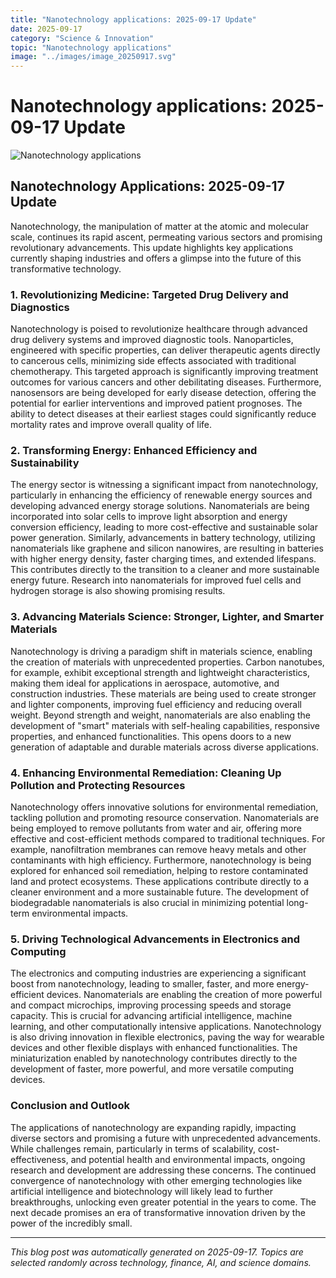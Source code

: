 ```yaml
---
title: "Nanotechnology applications: 2025-09-17 Update"
date: 2025-09-17
category: "Science & Innovation"
topic: "Nanotechnology applications"
image: "../images/image_20250917.svg"
---
```


# Nanotechnology applications: 2025-09-17 Update

![Nanotechnology applications](../images/image_20250917.svg)

## Nanotechnology Applications: 2025-09-17 Update

Nanotechnology, the manipulation of matter at the atomic and molecular scale, continues its rapid ascent, permeating various sectors and promising revolutionary advancements. This update highlights key applications currently shaping industries and offers a glimpse into the future of this transformative technology.


### 1. Revolutionizing Medicine: Targeted Drug Delivery and Diagnostics

Nanotechnology is poised to revolutionize healthcare through advanced drug delivery systems and improved diagnostic tools.  Nanoparticles, engineered with specific properties, can deliver therapeutic agents directly to cancerous cells, minimizing side effects associated with traditional chemotherapy.  This targeted approach is significantly improving treatment outcomes for various cancers and other debilitating diseases.  Furthermore, nanosensors are being developed for early disease detection, offering the potential for earlier interventions and improved patient prognoses.  The ability to detect diseases at their earliest stages could significantly reduce mortality rates and improve overall quality of life.


### 2.  Transforming Energy: Enhanced Efficiency and Sustainability

The energy sector is witnessing a significant impact from nanotechnology, particularly in enhancing the efficiency of renewable energy sources and developing advanced energy storage solutions.  Nanomaterials are being incorporated into solar cells to improve light absorption and energy conversion efficiency, leading to more cost-effective and sustainable solar power generation.  Similarly, advancements in battery technology, utilizing nanomaterials like graphene and silicon nanowires, are resulting in batteries with higher energy density, faster charging times, and extended lifespans. This contributes directly to the transition to a cleaner and more sustainable energy future.  Research into nanomaterials for improved fuel cells and hydrogen storage is also showing promising results.


### 3.  Advancing Materials Science: Stronger, Lighter, and Smarter Materials

Nanotechnology is driving a paradigm shift in materials science, enabling the creation of materials with unprecedented properties.  Carbon nanotubes, for example, exhibit exceptional strength and lightweight characteristics, making them ideal for applications in aerospace, automotive, and construction industries.  These materials are being used to create stronger and lighter components, improving fuel efficiency and reducing overall weight.  Beyond strength and weight, nanomaterials are also enabling the development of "smart" materials with self-healing capabilities, responsive properties, and enhanced functionalities.  This opens doors to a new generation of adaptable and durable materials across diverse applications.


### 4.  Enhancing Environmental Remediation: Cleaning Up Pollution and Protecting Resources

Nanotechnology offers innovative solutions for environmental remediation, tackling pollution and promoting resource conservation.  Nanomaterials are being employed to remove pollutants from water and air, offering more effective and cost-efficient methods compared to traditional techniques.  For example, nanofiltration membranes can remove heavy metals and other contaminants with high efficiency.  Furthermore, nanotechnology is being explored for enhanced soil remediation, helping to restore contaminated land and protect ecosystems.  These applications contribute directly to a cleaner environment and a more sustainable future.  The development of biodegradable nanomaterials is also crucial in minimizing potential long-term environmental impacts.


### 5.  Driving Technological Advancements in Electronics and Computing

The electronics and computing industries are experiencing a significant boost from nanotechnology, leading to smaller, faster, and more energy-efficient devices.  Nanomaterials are enabling the creation of more powerful and compact microchips, improving processing speeds and storage capacity.  This is crucial for advancing artificial intelligence, machine learning, and other computationally intensive applications.  Nanotechnology is also driving innovation in flexible electronics, paving the way for wearable devices and other flexible displays with enhanced functionalities.  The miniaturization enabled by nanotechnology contributes directly to the development of faster, more powerful, and more versatile computing devices.


### Conclusion and Outlook

The applications of nanotechnology are expanding rapidly, impacting diverse sectors and promising a future with unprecedented advancements.  While challenges remain, particularly in terms of scalability, cost-effectiveness, and potential health and environmental impacts, ongoing research and development are addressing these concerns.  The continued convergence of nanotechnology with other emerging technologies like artificial intelligence and biotechnology will likely lead to further breakthroughs, unlocking even greater potential in the years to come.  The next decade promises an era of transformative innovation driven by the power of the incredibly small.


---
*This blog post was automatically generated on 2025-09-17. Topics are selected randomly across technology, finance, AI, and science domains.*
